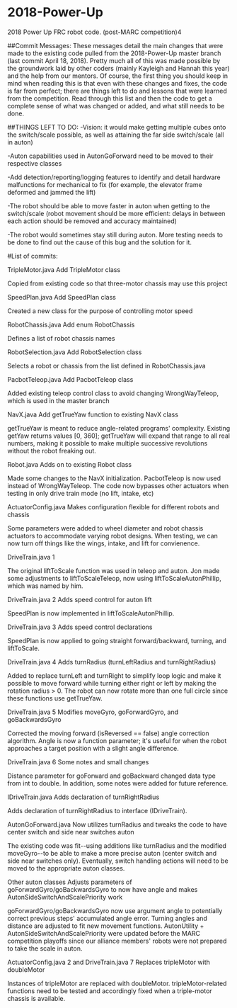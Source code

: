 # 2018-Power-Up
2018 Power Up FRC robot code. (post-MARC competition)4

##Commit Messages:
These messages detail the main changes that were made to the existing code pulled from the 2018-Power-Up master branch (last commit April 18, 2018). 
Pretty much all of this was made possible by the groundwork laid by other coders (mainly Kayleigh and Hannah this year) and the help from our mentors. Of course, the first thing you should keep in mind when reading this is that even with these changes and fixes, the code is far from perfect; there are things left to do and lessons that were learned from the competition. 
Read through this list and then the code to get a complete sense of what was changed or added, and what still needs to be done.
 
##THINGS LEFT TO DO: 
-Vision: it would make getting multiple cubes onto the switch/scale possible, as well as attaining the far side switch/scale (all in auton)

-Auton capabilities used in AutonGoForward need to be moved to their respective classes

-Add detection/reporting/logging features to identify and detail hardware malfunctions for mechanical to fix (for example, the elevator frame deformed and jammed the lift)

-The robot should be able to move faster in auton when getting to the switch/scale (robot movement should be more efficient:
delays in between each action should be removed and accuracy maintained) 

-The robot would sometimes stay still during auton. More testing needs to be done to find out the cause of this bug and the solution for it.  

#List of commits:

TripleMotor.java
Add TripleMotor class

Copied from existing code so that
three-motor chassis may use this project

SpeedPlan.java
Add SpeedPlan class

Created a new class for the purpose of controlling motor speed 

RobotChassis.java
Add enum RobotChassis

Defines a list of robot chassis names

RobotSelection.java
Add RobotSelection class

Selects a robot or chassis from the list defined in RobotChassis.java

PacbotTeleop.java
Add PacbotTeleop class

Added existing teleop control class to avoid changing WrongWayTeleop, which is used in the master branch

NavX.java
Add getTrueYaw function to existing NavX class

getTrueYaw is meant to reduce angle-related programs' complexity. 
Existing getYaw returns values [0, 360]; getTrueYaw will expand that range to all real numbers, making it possible to make multiple successive revolutions without the robot freaking out.
	
Robot.java
Adds on to existing Robot class

Made some changes to the NavX initialization.
PacbotTeleop is now used instead of WrongWayTeleop.
The code now bypasses other actuators when testing in only drive train mode (no lift, intake, etc)

ActuatorConfig.java
Makes configuration flexible for different robots and chassis

Some parameters were added to wheel diameter and robot chassis actuators to accommodate varying robot designs.
When testing, we can now turn off things like the wings, intake, and lift for convienence.

DriveTrain.java 1

The original liftToScale function was used in teleop and auton.
Jon made some adjustments to liftToScaleTeleop, now using liftToScaleAutonPhillip, which was named by him.

DriveTrain.java 2
Adds speed control for auton lift

SpeedPlan is now implemented in liftToScaleAutonPhillip.

DriveTrain.java 3
Adds speed control declarations

SpeedPlan is now applied to going straight forward/backward, turning, and liftToScale.

DriveTrain.java 4
Adds turnRadius (turnLeftRadius and turnRightRadius)

Added to replace turnLeft and turnRight to simplify loop logic and make it possible to move forward while turning either right or left by making the rotation radius > 0.
The robot can now rotate more than one full circle since these functions use getTrueYaw.

DriveTrain.java 5
Modifies moveGyro, goForwardGyro, and goBackwardsGyro

Corrected the moving forward (isReversed == false) angle correction algorithm. 
Angle is now a function parameter; it's useful for when the robot approaches a target position with a slight angle difference.

DriveTrain.java 6 
Some notes and small changes

Distance parameter for goForward and goBackward changed data type from int to double.
In addition, some notes were added for future reference. 

IDriveTrain.java
Adds declaration of turnRightRadius

Adds declaration of turnRightRadius to interface (IDriveTrain).

AutonGoForward.java
Now utilizes turnRadius and tweaks the code to have center switch and side near switches auton

The existing code was fit--using additions like turnRadius and the modified moveGyro--to be able to make a more precise auton (center switch and side near switches only). 
Eventually, switch handling actions will need to be moved to the appropriate auton classes.

Other auton classes
Adjusts parameters of goForwardGyro/goBackwardsGyro to now have angle and makes AutonSideSwitchAndScalePriority work

goForwardGyro/goBackwardsGyro now use argument angle to potentially correct previous steps' accumulated angle error. 
Turning angles and distance are adjusted to fit new movement functions.
AutonUtility + AutonSideSwitchAndScalePriority were updated before the MARC competition playoffs since our alliance members' robots were not prepared to take the scale in auton. 

ActuatorConfig.java 2 and DriveTrain.java 7
Replaces tripleMotor with doubleMotor

Instances of tripleMotor are replaced with doubleMotor.
tripleMotor-related functions need to be tested and accordingly fixed when a triple-motor chassis is available.

 

